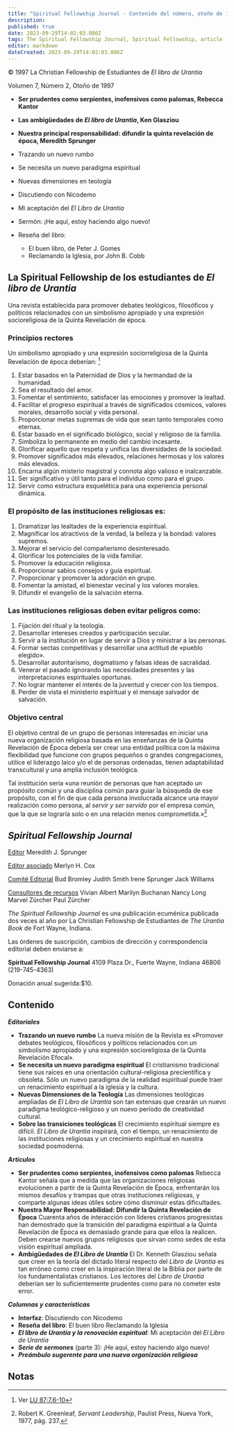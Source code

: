 ```yaml
---
title: "Spiritual Fellowship Journal - Contenido del número, otoño de 1997"
description: 
published: true
date: 2023-09-29T14:02:03.086Z
tags: The Spiritual Fellowship Journal, Spiritual Fellowship, article
editor: markdown
dateCreated: 2023-09-29T14:02:03.086Z
---
```


<p class="v-card v-sheet theme--light grey lighten-3 px-2">© 1997 La Christian Fellowship de Estudiantes de <i>El libro de Urantia</i></p>


Volumen 7, Número 2, Otoño de 1997

- **Ser prudentes como serpientes, inofensivos como palomas, Rebecca Kantor**
- **Las ambigüedades de _El libro de Urantia_, Ken Glasziou**
- **Nuestra principal responsabilidad: difundir la quinta revelación de época, Meredith Sprunger**

- Trazando un nuevo rumbo
- Se necesita un nuevo paradigma espiritual
- Nuevas dimensiones en teología
- Discutiendo con Nicodemo
- Mi aceptación del _El Libro de Urantia_
- Sermón: ¡He aquí, estoy haciendo algo nuevo!
- Reseña del libro:
    - El buen libro, de Peter J. Gomes
    - Reclamando la Iglesia, por John B. Cobb

## La Spiritual Fellowship de los estudiantes de _El libro de Urantia_

Una revista establecida para promover debates teológicos, filosóficos y políticos relacionados con un simbolismo apropiado y una expresión socioreligiosa de la Quinta Revelación de época.

### Principios rectores

Un simbolismo apropiado y una expresión sociorreligiosa de la Quinta Revelación de época deberían: [^1]

1. Estar basados en la Paternidad de Dios y la hermandad de la humanidad.
2. Sea el resultado del amor.
3. Fomentar el sentimiento, satisfacer las emociones y promover la lealtad.
4. Facilitar el progreso espiritual a través de significados cósmicos, valores morales, desarrollo social y vida personal.
5. Proporcionar metas supremas de vida que sean tanto temporales como eternas.
6. Estar basado en el significado biológico, social y religioso de la familia.
7. Simboliza lo permanente en medio del cambio incesante.
8. Glorificar aquello que respeta y unifica las diversidades de la sociedad.
9. Promover significados más elevados, relaciones hermosas y los valores más elevados.
10. Encarna algún misterio magistral y connota algo valioso e inalcanzable.
11. Ser significativo y útil tanto para el individuo como para el grupo.
12. Servir como estructura esquelética para una experiencia personal dinámica.

### El propósito de las instituciones religiosas es:

1. Dramatizar las lealtades de la experiencia espiritual.
2. Magnificar los atractivos de la verdad, la belleza y la bondad: valores supremos.
3. Mejorar el servicio del compañerismo desinteresado.
4. Glorificar los potenciales de la vida familiar.
5. Promover la educación religiosa.
6. Proporcionar sabios consejos y guía espiritual.
7. Proporcionar y promover la adoración en grupo.
8. Fomentar la amistad, el bienestar vecinal y los valores morales.
9. Difundir el evangelio de la salvación eterna.

### Las instituciones religiosas deben evitar peligros como:

1. Fijación del ritual y la teología.
2. Desarrollar intereses creados y participación secular.
3. Servir a la institución en lugar de servir a Dios y ministrar a las personas.
4. Formar sectas competitivas y desarrollar una actitud de «pueblo elegido».
5. Desarrollar autoritarismo, dogmatismo y falsas ideas de sacralidad.
6. Venerar el pasado ignorando las necesidades presentes y las interpretaciones espirituales oportunas.
7. No lograr mantener el interés de la juventud y crecer con los tiempos.
8. Perder de vista el ministerio espiritual y el mensaje salvador de salvación.

### Objetivo central

El objetivo central de un grupo de personas interesadas en iniciar una nueva organización religiosa basada en las enseñanzas de la Quinta Revelación de Época debería ser crear una entidad política con la máxima flexibilidad que funcione con grupos pequeños o grandes congregaciones, utilice el liderazgo laico y/o el de personas ordenadas, tienen adaptabilidad transcultural y una amplia inclusión teológica.

Tal institución sería «una reunión de personas que han aceptado un propósito común y una disciplina común para guiar la búsqueda de ese propósito, con el fin de que cada persona involucrada alcance una mayor realización como persona, al _servir y ser servido_ por el empresa común, que la que se lograría solo o en una relación menos comprometida.»[^2]

## _Spiritual Fellowship Journal_

<ins>Editor</ins>
Meredith J. Sprunger

<ins>Editor asociado</ins>
Merlyn H. Cox

<ins>Comité Editorial</ins>
Bud Bromley
Judith Smith
Irene Sprunger
Jack Williams

<ins>Consultores de recursos</ins>
Vivian Albert
Marilyn Buchanan
Nancy Long
Marvel Zürcher
Paul Zürcher

_The Spiritual Fellowship Journal_ es una publicación ecuménica publicada dos veces al año por La Christian Fellowship de Estudiantes de _The Urantia Book_ de Fort Wayne, Indiana.

Las órdenes de suscripción, cambios de dirección y correspondencia editorial deben enviarse a:

__Spiritual Fellowship Journal__
4109 Plaza Dr.,
Fuerte Wayne, Indiana 46806
(219-745-4363)

Donación anual sugerida:\$10.

## Contenido

***Editoriales***

- **Trazando un nuevo rumbo**
    La nueva misión de la Revista es «Promover debates teológicos, filosóficos y políticos relacionados con un simbolismo apropiado y una expresión socioreligiosa de la Quinta Revelación Efocal».
- **Se necesita un nuevo paradigma espiritual**
    El cristianismo tradicional tiene sus raíces en una orientación cultural-religiosa precientífica y obsoleta. Sólo un nuevo paradigma de la realidad espiritual puede traer un renacimiento espiritual a la iglesia y la cultura.
- **Nuevas Dimensiones de la Teología**
    Las dimensiones teológicas ampliadas de _El Libro de Urantia_ son tan extensas que crearán un nuevo paradigma teológico-religioso y un nuevo período de creatividad cultural.
- **Sobre las transiciones teológicas**
    El crecimiento espiritual siempre es difícil. _El Libro de Urantia_ inspirará, con el tiempo, un renacimiento de las instituciones religiosas y un crecimiento espiritual en nuestra sociedad posmoderna.

***Artículos***

- **Ser prudentes como serpientes, inofensivos como palomas**
    Rebecca Kantor señala que a medida que las organizaciones religiosas evolucionen a partir de la Quinta Revelación de Época, enfrentarán los mismos desafíos y trampas que otras instituciones religiosas, y comparte algunas ideas útiles sobre cómo disminuir estas dificultades.
- **Nuestra Mayor Responsabilidad: Difundir la Quinta Revelación de Época**
    Cuarenta años de interacción con líderes cristianos progresistas han demostrado que la transición del paradigma espiritual a la Quinta Revelación de Época es demasiado grande para que ellos la realicen. Deben crearse nuevos grupos religiosos que sirvan como sedes de esta visión espiritual ampliada.
- **Ambigüedades de _El Libro de Urantia_**
    El Dr. Kenneth Glasziou señala que creer en la teoría del dictado literal respecto del _Libro de Urantia_ es tan erróneo como creer en la inspiración literal de la Biblia por parte de los fundamentalistas cristianos. Los lectores del _Libro de Urantia_ deberían ser lo suficientemente prudentes como para no cometer este error.

***Columnas y características***

- **Interfaz**: Discutiendo con Nicodemo
- **Reseña del libro**: El buen libro
    Reclamando la Iglesia
- ***El libro de Urantia y la renovación espiritual***:
    Mi aceptación del _El Libro de Urantia_
- ***Serie de sermones*** (parte 3): ¡He aquí, estoy haciendo algo nuevo!
- ***Preámbulo sugerente para una nueva organización religiosa***



## Notas

[^1]: Ver [LU 87:7.6-10](/es/The_Urantia_Book/87#p7_6)

[^2]: Robert K. Greenleaf, _Servant Leadership_, Paulist Press, Nueva York, 1977, pág. 237.